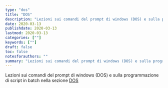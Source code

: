 ```yaml
---
type: "dos"
title: "DOS"
description: "Lezioni sui comandi del prompt di windows (DOS) e sulla programmazione di script in batch"
date: 2020-03-13
publishdate: 2020-03-13
lastmod: 2020-03-13
categories: [""]
keywords: [""]
draft: false
toc: false
notesforauthors: ""
summary: "Lezioni sui comandi del prompt di windows (DOS) e sulla programmazione di script in batch nella sezione <a href='/coding/shell/dos'>DOS</a>"
---
```


Lezioni sui comandi del prompt di windows (DOS) e sulla programmazione di script in batch nella sezione <a href='/coding/shell/dos'>DOS</a>
